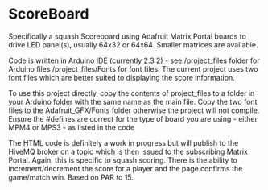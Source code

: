 # ScoreBoard
Specifically a squash Scoreboard using Adafruit Matrix Portal boards to drive LED panel(s), usually 64x32 or 64x64. Smaller matrices are available.

Code is written in Arduino IDE (currently 2.3.2) - see 
  /project_files folder for Arduino files
  /project_files/Fonts for font files. The current project uses two font files which are better suited to displaying the score information. 
  
To use this project directly, copy the contents of project_files to a folder in your Arduino folder with the same name as the main file. Copy the two font files to the Adafruit_GFX/Fonts folder otherwise the project will not compile.
Ensure the #defines are correct for the type of board you are using - either MPM4 or MPS3 - as listed in the code



The HTML code is definitely a work in progress but will publish to the HiveMQ broker on a topic which is then issued to the subscribing Matrix Portal. Again, this is specific to squash scoring.
There is the ability to increment/decrement the score for a player and the page confirms the game/match win. Based on PAR to 15.
